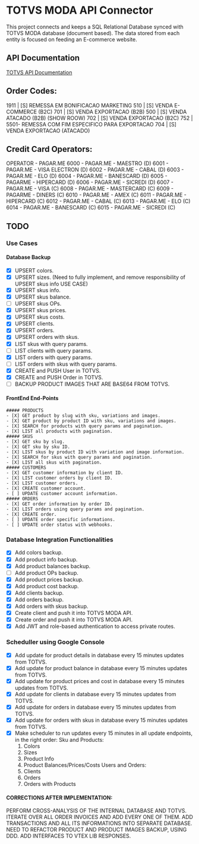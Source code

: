 # TOTVS MODA API Connector

This project connects and keeps a SQL Relational Database synced with TOTVS MODA database (document based). The data stored from each entity is focused on feeding an E-commerce website.

## API Documentation

[TOTVS API Documentation](https://tdn.totvs.com.br/pages/releaseview.action?pageId=532385018)

## Order Codes:
 1911           | [S] REMESSA EM BONIFICACAO MARKETING
 510            | [S] VENDA E-COMMERCE (B2C)
 701            | [S] VENDA EXPORTACAO (B2B)
 500            | [S] VENDA ATACADO (B2B) (SHOW ROOW)
 702            | [S] VENDA EXPORTACAO (B2C)
 752            | 5501- REMESSA COM FIM ESPECIFICO PARA EXPORTACAO
 704            | [S] VENDA EXPORTACAO (ATACADO)

## Credit Card Operators:
OPERATOR - PAGAR.ME
 6000 - PAGAR.ME - MAESTRO (D)
 6001 - PAGAR.ME - VISA ELECTRON (D)
 6002 - PAGAR.ME - CABAL (D)
 6003 - PAGAR.ME - ELO (D)
 6004 - PAGAR.ME - BANESCARD (D)
 6005 - PAGARME - HIPERCARD (D)
 6006 - PAGAR.ME - SICREDI (D)
 6007 - PAGAR.ME - VISA (C)
 6008 - PAGAR.ME - MASTERCARD (C)
 6009 - PAGARME - DINERS (C)
 6010 - PAGAR.ME - AMEX (C)
 6011 - PAGAR.ME - HIPERCARD (C)
 6012 - PAGAR.ME - CABAL (C)
 6013 - PAGAR.ME - ELO (C)
 6014 - PAGAR.ME - BANESCARD (C)
 6015 - PAGAR.ME - SICREDI (C)

## TODO

### Use Cases
  #### Database Backup 
  - [X] UPSERT colors.
  - [X] UPSERT sizes. (Need to fully implement, and remove responsibility of UPSERT skus info USE CASE)
  - [X] UPSERT skus info.
  - [X] UPSERT skus balance.
  - [ ] UPSERT skus OPs.
  - [X] UPSERT skus prices.
  - [X] UPSERT skus costs.
  - [X] UPSERT clients.
  - [X] UPSERT orders.
  - [X] UPSERT orders with skus.
  - [X] LIST skus with query params.
  - [ ] LIST clients with query params.
  - [X] LIST orders with query params.
  - [ ] LIST orders with skus with query params.
  - [X] CREATE and PUSH User in TOTVS.
  - [X] CREATE and PUSH Order in TOTVS.
  - [ ] BACKUP PRODUCT IMAGES THAT ARE BASE64 FROM TOTVS.

  #### FrontEnd End-Points 
    ##### PRODUCTS
    - [X] GET product by slug with sku, variations and images.
    - [X] GET product by product ID with sku, variations and images.
    - [X] SEARCH for products with query params and pagination.
    - [X] LIST all products with pagination.
    ##### SKUS
    - [X] GET sku by slug.
    - [X] GET sku by sku ID.
    - [X] LIST skus by product ID with variation and image information.
    - [X] SEARCH for skus with query params and pagination.
    - [X] LIST all skus with pagination.
    ##### CUSTOMERS
    - [X] GET customer information by client ID.
    - [X] LIST customer orders by client ID.
    - [X] LIST customer orders.
    - [X] CREATE customer account.
    - [ ] UPDATE customer account information.
    ##### ORDERS
    - [X] GET order information by order ID.
    - [X] LIST orders using query params and pagination.
    - [X] CREATE order.
    - [ ] UPDATE order specific informations.
    - [ ] UPDATE order status with webhooks.


### Database Integration Functionalities
- [X] Add colors backup.
- [X] Add product info backup.
- [X] Add product balances backup.
- [ ] Add product OPs backup.
- [X] Add product prices backup.
- [X] Add product cost backup.
- [X] Add clients backup.
- [X] Add orders backup.
- [X] Add orders with skus backup.
- [X] Create client and push it into TOTVS MODA API.
- [X] Create order and push it into TOTVS MODA API.
- [X] Add JWT and role-based authentication to access private routes.

### Scheduller using Google Console
- [X] Add update for product details in database every 15 minutes updates from TOTVS.
- [X] Add update for product balance in database every 15 minutes updates from TOTVS.
- [X] Add update for product prices and cost in database every 15 minutes updates from TOTVS.
- [X] Add update for clients in database every 15 minutes updates from TOTVS.
- [X] Add update for orders in database every 15 minutes updates from TOTVS.
- [X] Add update for orders with skus in database every 15 minutes updates from TOTVS.
- [X] Make scheduler to run updates every 15 minutes in all update endpoints, in the right order:
  Sku and Products:
  1. Colors
  2. Sizes
  3. Product Info
  4. Product Balances/Prices/Costs
  Users and Orders:
  1. Clients
  2. Orders
  3. Orders with Products

#### CORRECTIONS AFTER IMPLEMENTATION:
PERFORM CROSS-ANALYSIS OF THE INTERNAL DATABASE AND TOTVS.
ITERATE OVER ALL ORDER INVOICES AND ADD EVERY ONE OF THEM.
ADD TRANSACTIONS AND ALL ITS INFORMATIONS INTO SEPARATE DATABASE.
NEED TO REFACTOR PRODUCT AND PRODUCT IMAGES BACKUP, USING DDD.
ADD INTERFACES TO VTEX LIB RESPONSES.

